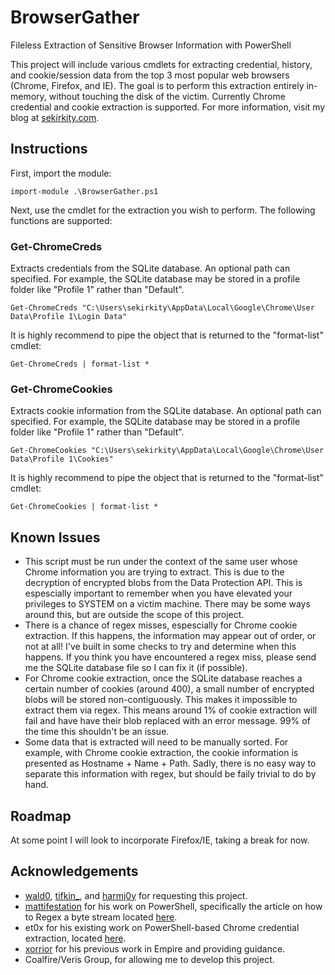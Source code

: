 # BrowserGather
Fileless Extraction of Sensitive Browser Information with PowerShell

This project will include various cmdlets for extracting credential, history, and cookie/session data from the top 3 most popular web browsers (Chrome, Firefox, and IE). The goal is to perform this extraction entirely in-memory, without touching the disk of the victim. Currently Chrome credential and cookie extraction is supported. For more information, visit my blog at [sekirkity.com](http://sekirkity.com/).

## Instructions

First, import the module:

`import-module .\BrowserGather.ps1`

Next, use the cmdlet for the extraction you wish to perform. The following functions are supported:

### Get-ChromeCreds

Extracts credentials from the SQLite database. An optional path can specified. For example, the SQLite database may be stored in a profile folder like "Profile 1" rather than "Default".

`Get-ChromeCreds "C:\Users\sekirkity\AppData\Local\Google\Chrome\User Data\Profile 1\Login Data"`

It is highly recommend to pipe the object that is returned to the "format-list" cmdlet:

`Get-ChromeCreds | format-list *`

### Get-ChromeCookies

Extracts cookie information from the SQLite database. An optional path can specified. For example, the SQLite database may be stored in a profile folder like "Profile 1" rather than "Default".

`Get-ChromeCookies "C:\Users\sekirkity\AppData\Local\Google\Chrome\User Data\Profile 1\Cookies"`

It is highly recommend to pipe the object that is returned to the "format-list" cmdlet:

`Get-ChromeCookies | format-list *`

## Known Issues

* This script must be run under the context of the same user whose Chrome information you are trying to extract. This is due to the decryption of encrypted blobs from the Data Protection API. This is espescially important to remember when you have elevated your privileges to SYSTEM on a victim machine. There may be some ways around this, but are outside the scope of this project. 
* There is a chance of regex misses, espescially for Chrome cookie extraction. If this happens, the information may appear out of order, or not at all! I've built in some checks to try and determine when this happens. If you think you have encountered a regex miss, please send me the SQLite database file so I can fix it (if possible).
* For Chrome cookie extraction, once the SQLite database reaches a certain number of cookies (around 400), a small number of encrypted blobs will be stored non-contiguously. This makes it impossible to extract them via regex. This means around 1% of cookie extraction will fail and have have their blob replaced with an error message. 99% of the time this shouldn't be an issue.
* Some data that is extracted will need to be manually sorted. For example, with Chrome cookie extraction, the cookie information is presented as Hostname + Name + Path. Sadly, there is no easy way to separate this information with regex, but should be faily trivial to do by hand. 

## Roadmap

At some point I will look to incorporate Firefox/IE, taking a break for now.

## Acknowledgements

* [wald0](https://wald0.com/), [tifkin_](https://twitter.com/tifkin_), and [harmj0y](https://twitter.com/harmj0y) for requesting this project.
* [mattifestation](https://twitter.com/mattifestation) for his work on PowerShell, specifically the article on how to Regex a byte stream located [here](https://blogs.technet.microsoft.com/heyscriptingguy/2013/06/24/use-powershell-and-regular-expressions-to-search-binary-data/).
* et0x for his existing work on PowerShell-based Chrome credential extraction, located [here](https://github.com/et0x/Get-ChromePasswords).
* [xorrior](https://twitter.com/xorrior) for his previous work in Empire and providing guidance.
* Coalfire/Veris Group, for allowing me to develop this project.

